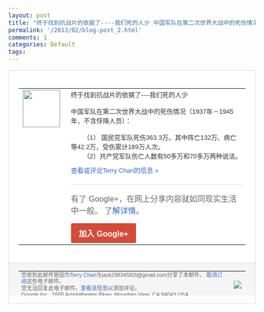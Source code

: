 ```yaml
---
layout: post
title: "终于找到抗战片的依据了----我们死的人少 中国军队在第二次世界大战中的死伤情况..."
permalink: '/2013/02/blog-post_2.html'
comments: 1
categories: Default
tags: 
---
```

<!-- X-Notifications: 1:2b0ce31eb0000000 -->

<div style="border:solid 1px #dfdfdf;color:#686868;font:13px Arial"><div style="background-color:#fff;padding:20px;"><table cellpadding="0" cellspacing="0"><tr><td style="padding-right:15px;vertical-align:top"><a href="https://plus.google.com/_/notifications/emlink?emr=14900066512970582018&amp;emid=CKifo6uembUCFQpctAodjB8AAA&amp;path=%2F108643996575278738906&amp;dt=1359863509214&amp;uob=8"><img height="75" src="https://lh3.googleusercontent.com/-KKRGTyJ5Bl0/AAAAAAAAAAI/AAAAAAAAtnY/R4QEWIp3Ur0/s75-c-k-a/photo.jpg" style="border:solid 1px #cccccc;" width="75"/></a></td><td style="width:578px;color:#333;font:13px Arial;vertical-align:top"><div style="padding-bottom:10px">终于找到抗战片的依据了----我们死的人<wbr/>少<br/><br/>中国军队在第二次世界大战中的死伤情况（<wbr/>1937年－1945年，不含俘降人员）：<wbr/><br/>&nbsp;<br/>&nbsp; &nbsp; &nbsp; &nbsp;（1） 国民党军队死伤363.3万。其中阵亡13<wbr/>2万、病亡等42.2万，受伤累计189万<wbr/>人次。<br/>&nbsp; &nbsp; &nbsp; &nbsp;（2）共产党军队伤亡人数有50多万和7<wbr/>0多万两种说法。</div><a href="https://plus.google.com/_/notifications/emlink?emr=14900066512970582018&amp;emid=CKifo6uembUCFQpctAodjB8AAA&amp;path=%2F108643996575278738906%2Fposts%2FcrgrrbofVVA%3Fgpinv%3DAMIXal_NlDFEfUkxf85XXYTdsjvYlE8UqmZoK05ilDJC4GA4kzHM3umZWiYzaD8w-29V21T0FUzHK5x1InN7GbKNdwKFgxo7FmewbwIzZNUCCOal4Au2_7o&amp;dt=1359863509214&amp;uob=8" style="color:#3366CC;text-decoration:none">查看或评论Terry Chan的信息 »</a><div style="margin-top:20px;border-top:solid 1px #dfdfdf"><div style="padding:15px 0;color:#686868;font:16px Arial">有了 Google+，在网上分享内容就如同现实生活中一般。 <a href="http://www.google.com/+/learnmore/" style="color:#3366CC;text-decoration:none">了解详情</a>。</div><a href="https://plus.google.com/_/notifications/emlink?emr=14900066512970582018&amp;emid=CKifo6uembUCFQpctAodjB8AAA&amp;path=%2F%3Fgpinv%3DAMIXal_NlDFEfUkxf85XXYTdsjvYlE8UqmZoK05ilDJC4GA4kzHM3umZWiYzaD8w-29V21T0FUzHK5x1InN7GbKNdwKFgxo7FmewbwIzZNUCCOal4Au2_7o&amp;dt=1359863509214&amp;uob=8" style="display:inline-block;padding:7px 15px;background-color:#d44b38; color:#fff;font-size:16px; font-weight:bold;border-radius:2px;-webkit-border-radius:2px; -moz-border-radius:2px;border:solid 1px #c43b28; white-space:nowrap;text-decoration:none">加入 Google+</a></div></td></tr></table></div><div style="border-top:solid 1px #dfdfdf;padding:0 20px; background-color:#f5f5f5"><table cellpadding="0" cellspacing="0" style="height:50px"><tbody><tr><td style="vertical-align:middle;width:100%; color:#636363;font:11px Arial; line-height:120%">您收到此邮件是因为<a href="https://plus.google.com/_/notifications/emlink?emr=14900066512970582018&amp;emid=CKifo6uembUCFQpctAodjB8AAA&amp;path=%2F108643996575278738906%3Fgpinv%3DAMIXal_NlDFEfUkxf85XXYTdsjvYlE8UqmZoK05ilDJC4GA4kzHM3umZWiYzaD8w-29V21T0FUzHK5x1InN7GbKNdwKFgxo7FmewbwIzZNUCCOal4Au2_7o&amp;dt=1359863509214&amp;uob=8" style="color:#3366CC;text-decoration:none">Terry Chan</a>与jack29834582t@gmail.com分享了本邮件。 <a href="https://plus.google.com/_/notifications/emlink?emr=14900066512970582018&amp;emid=CKifo6uembUCFQpctAodjB8AAA&amp;path=%2F_%2Fnonplus%2Femailsettings%3Fgpinv%3DAMIXal_NlDFEfUkxf85XXYTdsjvYlE8UqmZoK05ilDJC4GA4kzHM3umZWiYzaD8w-29V21T0FUzHK5x1InN7GbKNdwKFgxo7FmewbwIzZNUCCOal4Au2_7o%26est%3DADH5u8UFWW7m7_uO_0WrOfjZ4v0EReOH8OOOXXsq5yuQx-gcPVNC4aFktn4mxN7gFqdFKClgaVAtIKOe2a4GNkwPSg4xRPJtqArtkmcVSYaK8SFYto38JYkTuLIJdZjnT9bz13omQUEkcJfHnDR4oRHl8xQxweP4Zg&amp;dt=1359863509214&amp;uob=8" style="color:#3366CC;text-decoration:none">取消订阅</a>这些电子邮件。<br/>您无法回复此电子邮件。<a href="https://plus.google.com/_/notifications/emlink?emr=14900066512970582018&amp;emid=CKifo6uembUCFQpctAodjB8AAA&amp;path=%2F108643996575278738906%2Fposts%2FcrgrrbofVVA%3Fgpinv%3DAMIXal_NlDFEfUkxf85XXYTdsjvYlE8UqmZoK05ilDJC4GA4kzHM3umZWiYzaD8w-29V21T0FUzHK5x1InN7GbKNdwKFgxo7FmewbwIzZNUCCOal4Au2_7o&amp;dt=1359863509214&amp;uob=8" style="color:#3366CC;text-decoration:none">查看该信息</a>以添加评论。<br/>Google Inc., 1600 Amphitheatre Pkwy, Mountain View, CA 94043 USA<br/></td><td><img src="https://ssl.gstatic.com/s2/oz/images/notifications/logo/google-plus-6617a72bb36cc548861652780c9e6ff1.png"/></td></tr></tbody></table></div></div>